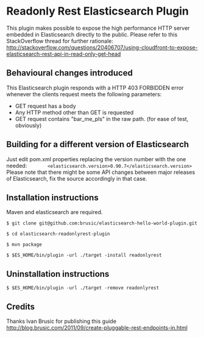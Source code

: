 # Readonly Rest Elasticsearch Plugin

This plugin makes possible to expose the high performance HTTP server embedded in Elasticsearch directly to the public.
Please refer to this StackOverflow thread for further rationale: http://stackoverflow.com/questions/20406707/using-cloudfront-to-expose-elasticsearch-rest-api-in-read-only-get-head

## Behavioural changes introduced 
This Elasticsearch plugin responds with a HTTP 403 FORBIDDEN error whenever the clients request meets the following parameters:

*  GET request has a body
*  Any HTTP method other than GET is requested
*  GET request contains "bar_me_pls" in the raw path. (for ease of test, obviously)

## Building for a different version of Elasticsearch
Just edit pom.xml properties replacing the version number with the one needed:
```        <elasticsearch.version>0.90.7</elasticsearch.version> ```
Please note that there might be some API changes between major releases of Elasticsearch, fix the source accordingly in that case.

## Installation instructions
Maven and elasticsearch are required.

```$ git clone git@github.com:brusic/elasticsearch-hello-world-plugin.git```

```$ cd elasticsearch-readonlyrest-plugin```

```$ mvn package```

```$ $ES_HOME/bin/plugin -url ./target -install readonlyrest```

## Uninstallation instructions
```$ $ES_HOME/bin/plugin -url ./target -remove readonlyrest```

## Credits
Thanks Ivan Brusic for publishing this guide
http://blog.brusic.com/2011/09/create-pluggable-rest-endpoints-in.html
